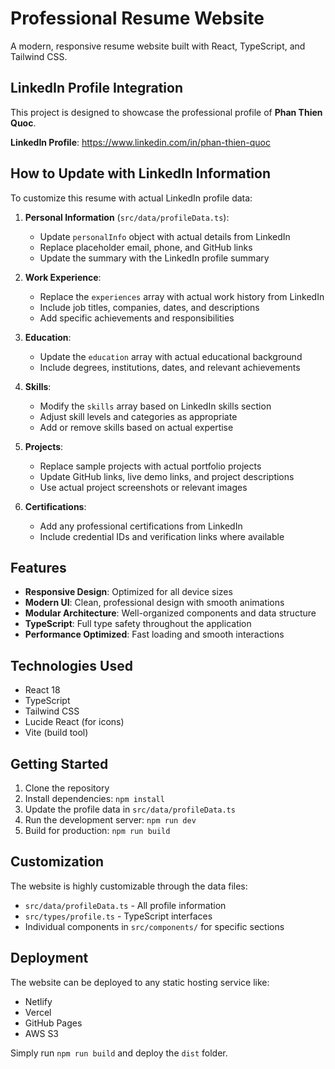 # Professional Resume Website

A modern, responsive resume website built with React, TypeScript, and Tailwind CSS.

## LinkedIn Profile Integration

This project is designed to showcase the professional profile of **Phan Thien Quoc**.

**LinkedIn Profile**: https://www.linkedin.com/in/phan-thien-quoc

## How to Update with LinkedIn Information

To customize this resume with actual LinkedIn profile data:

1. **Personal Information** (`src/data/profileData.ts`):
   - Update `personalInfo` object with actual details from LinkedIn
   - Replace placeholder email, phone, and GitHub links
   - Update the summary with the LinkedIn profile summary

2. **Work Experience**:
   - Replace the `experiences` array with actual work history from LinkedIn
   - Include job titles, companies, dates, and descriptions
   - Add specific achievements and responsibilities

3. **Education**:
   - Update the `education` array with actual educational background
   - Include degrees, institutions, dates, and relevant achievements

4. **Skills**:
   - Modify the `skills` array based on LinkedIn skills section
   - Adjust skill levels and categories as appropriate
   - Add or remove skills based on actual expertise

5. **Projects**:
   - Replace sample projects with actual portfolio projects
   - Update GitHub links, live demo links, and project descriptions
   - Use actual project screenshots or relevant images

6. **Certifications**:
   - Add any professional certifications from LinkedIn
   - Include credential IDs and verification links where available

## Features

- **Responsive Design**: Optimized for all device sizes
- **Modern UI**: Clean, professional design with smooth animations
- **Modular Architecture**: Well-organized components and data structure
- **TypeScript**: Full type safety throughout the application
- **Performance Optimized**: Fast loading and smooth interactions

## Technologies Used

- React 18
- TypeScript
- Tailwind CSS
- Lucide React (for icons)
- Vite (build tool)

## Getting Started

1. Clone the repository
2. Install dependencies: `npm install`
3. Update the profile data in `src/data/profileData.ts`
4. Run the development server: `npm run dev`
5. Build for production: `npm run build`

## Customization

The website is highly customizable through the data files:

- `src/data/profileData.ts` - All profile information
- `src/types/profile.ts` - TypeScript interfaces
- Individual components in `src/components/` for specific sections

## Deployment

The website can be deployed to any static hosting service like:
- Netlify
- Vercel
- GitHub Pages
- AWS S3

Simply run `npm run build` and deploy the `dist` folder.